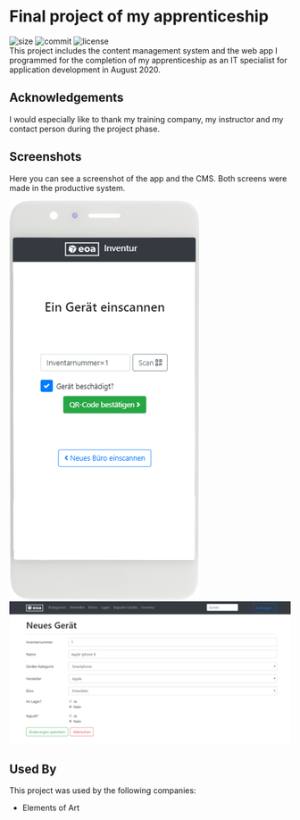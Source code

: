 # Final project of my apprenticeship
![size](https://img.shields.io/github/repo-size/B4ZZ3/IHKProject)
![commit](https://img.shields.io/github/last-commit/B4ZZ3/IHKProject)
![license](https://img.shields.io/github/license/B4ZZ3/IHKProject)  
This project includes the content management system and the web app I programmed for the completion of my apprenticeship as an IT specialist for application development in August 2020.

## Acknowledgements
I would especially like to thank my training company, my instructor and my contact person during the project phase.

## Screenshots
Here you can see a screenshot of the app and the CMS. Both screens were made in the productive system.

![App Screenshot](/app1.png)
![CMS Screenshot](/cms1.png)

## Used By
This project was used by the following companies:
- Elements of Art
